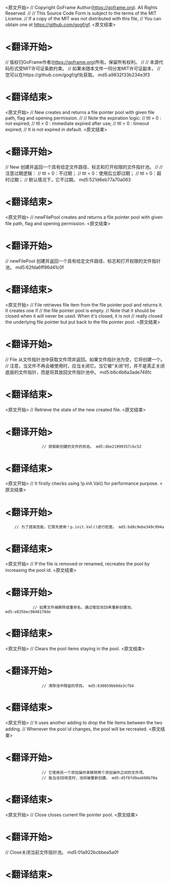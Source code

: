 
<原文开始>
// Copyright GoFrame Author(https://goframe.org). All Rights Reserved.
//
// This Source Code Form is subject to the terms of the MIT License.
// If a copy of the MIT was not distributed with this file,
// You can obtain one at https://github.com/gogf/gf.
<原文结束>

# <翻译开始>
// 版权归GoFrame作者(https://goframe.org)所有。保留所有权利。
//
// 本源代码形式受MIT许可证条款约束。
// 如果未随本文件一同分发MIT许可证副本，
// 您可以在https://github.com/gogf/gf处获取。 md5:a9832f33b234e3f3
# <翻译结束>


<原文开始>
// New creates and returns a file pointer pool with given file path, flag and opening permission.
//
// Note the expiration logic:
// ttl = 0 : not expired;
// ttl < 0 : immediate expired after use;
// ttl > 0 : timeout expired;
// It is not expired in default.
<原文结束>

# <翻译开始>
// New 创建并返回一个具有给定文件路径、标志和打开权限的文件指针池。
//
// 注意过期逻辑：
// ttl = 0：不过期；
// ttl < 0：使用后立即过期；
// ttl > 0：超时过期；
// 默认情况下，它不过期。 md5:521d6eb77a70a063
# <翻译结束>


<原文开始>
// newFilePool creates and returns a file pointer pool with given file path, flag and opening permission.
<原文结束>

# <翻译开始>
// newFilePool 创建并返回一个具有给定文件路径、标志和打开权限的文件指针池。 md5:62fda6ff96d41c0f
# <翻译结束>


<原文开始>
// File retrieves file item from the file pointer pool and returns it. It creates one if
// the file pointer pool is empty.
// Note that it should be closed when it will never be used. When it's closed, it is not
// really closed the underlying file pointer but put back to the file pointer pool.
<原文结束>

# <翻译开始>
// File 从文件指针池中获取文件项并返回。如果文件指针池为空，它将创建一个。
// 注意，当文件不再会被使用时，应当关闭它。当它被“关闭”时，并不是真正关闭底层的文件指针，而是将其放回文件指针池中。 md5:b6c4b6a3ade746fc
# <翻译结束>


<原文开始>
// Retrieve the state of the new created file.
<原文结束>

# <翻译开始>
					// 获取新创建的文件的状态。 md5:dbe21999357cbc52
# <翻译结束>


<原文开始>
// It firstly checks using !p.init.Val() for performance purpose.
<原文结束>

# <翻译开始>
		// 为了提高性能，它首先使用！p.init.Val()进行检查。 md5:bd8c9ebe349c994a
# <翻译结束>


<原文开始>
// If the file is removed or renamed, recreates the pool by increasing the pool id.
<原文结束>

# <翻译开始>
				// 如果文件被删除或重命名，通过增加池ID来重新创建池。 md5:e825bec9648178de
# <翻译结束>


<原文开始>
// Clears the pool items staying in the pool.
<原文结束>

# <翻译开始>
					// 清除池中残留的项目。 md5:630859bb0da3cfb4
# <翻译结束>


<原文开始>
					// It uses another adding to drop the file items between the two adding.
					// Whenever the pool id changes, the pool will be recreated.
<原文结束>

# <翻译开始>
					// 它使用另一个添加操作来移除两个添加操作之间的文件项。
					// 每当池ID改变时，池将被重新创建。 md5:d5f8fd9aa698b70a
# <翻译结束>


<原文开始>
// Close closes current file pointer pool.
<原文结束>

# <翻译开始>
// Close关闭当前文件指针池。 md5:01a922bcbbea5a0f
# <翻译结束>

